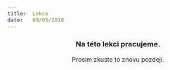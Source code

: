 ```yaml
---
title:  Lekce
date:   09/05/2018
---
```


### <center>Na této lekci pracujeme.</center>
<center>Prosim zkuste to znovu pozdeji.</center>